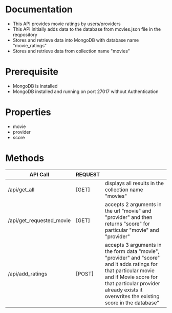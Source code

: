 # Documentation
- This API provides movie ratings by users/providers
- This API initially adds data to the database from movies.json file in the reqpository
- Stores and retrieve data into MongoDB with database name "movie_ratings"
- Stores and retrieve data from collection name "movies" 

# Prerequisite
- MongoDB is installed
- MongoDB installed and running on port 27017 without Authentication

# Properties
 - movie
 - provider
 - score

 # Methods
 | API Call                  | REQUEST       |        |
 | ------------------------- | ------------- |------- |
 | /api/get_all              | [GET]         | displays all results in the collection name "movies" |
 | /api/get_requested_movie  | [GET]         | accepts 2 arguments in the url "movie" and "provider" and then returns "score" for particular "movie" and "provider" |
 | /api/add_ratings          | [POST]        | accepts 3 arguments in the form data "movie", "provider" and "score" and it adds ratings for that particular movie and if Movie score for that particular provider already exists it overwrites the existing score in the database" |
